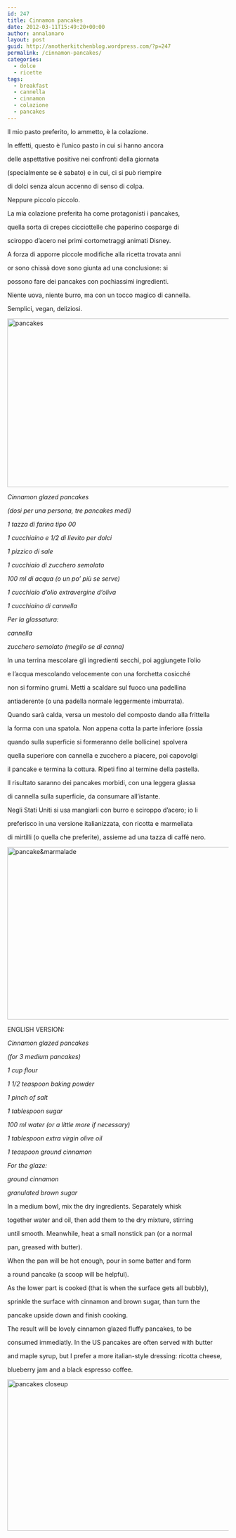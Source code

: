 ```yaml
---
id: 247
title: Cinnamon pancakes
date: 2012-03-11T15:49:20+00:00
author: annalanaro
layout: post
guid: http://anotherkitchenblog.wordpress.com/?p=247
permalink: /cinnamon-pancakes/
categories:
  - dolce
  - ricette
tags:
  - breakfast
  - cannella
  - cinnamon
  - colazione
  - pancakes
---
```

Il mio pasto preferito, lo ammetto, è la colazione.
  
In effetti, questo è l&#8217;unico pasto in cui si hanno ancora
  
delle aspettative positive nei confronti della giornata
  
(specialmente se è sabato) e in cui, ci si può riempire
  
di dolci senza alcun accenno di senso di colpa.
  
Neppure piccolo piccolo.

La mia colazione preferita ha come protagonisti i pancakes,
  
quella sorta di crepes cicciottelle che paperino cosparge di
  
sciroppo d&#8217;acero nei primi cortometraggi animati Disney.
  
A forza di apporre piccole modifiche alla ricetta trovata anni
  
or sono chissà dove sono giunta ad una conclusione: si
  
possono fare dei pancakes con pochiassimi ingredienti.
  
Niente uova, niente burro, ma con un tocco magico di cannella.
  
Semplici, vegan, deliziosi.

<a href="http://anotherkitchenblog.wordpress.com/2012/03/11/cinnamon-pancakes/pk6/" rel="attachment wp-att-248"><img class="alignleft  wp-image-248" title="pk6" src="http://anotherkitchenblog.files.wordpress.com/2012/03/pk6.jpg" alt="pancakes" width="533" height="384" srcset="http://kitchen.annalanaro.com/wp-content/uploads/2012/03/pk6.jpg 709w, http://kitchen.annalanaro.com/wp-content/uploads/2012/03/pk6-300x215.jpg 300w" sizes="(max-width: 533px) 100vw, 533px" /></a>

_Cinnamon glazed pancakes_
  
_(dosi per una persona, tre pancakes medi)_

_1 tazza di farina tipo 00_
  
_1 cucchiaino e 1/2 di lievito per dolci_
  
_1 pizzico di sale_
  
_1 cucchiaio di zucchero semolato_
  
_100 ml di acqua (o un po&#8217; più se serve)_
  
_1 cucchiaio d&#8217;olio extravergine d&#8217;oliva_
  
_1 cucchiaino di cannella_

_Per la glassatura:_
  
_cannella_ 
  
_zucchero semolato (meglio se di canna)_

In una terrina mescolare gli ingredienti secchi, poi aggiungete l&#8217;olio
  
e l&#8217;acqua mescolando velocemente con una forchetta cosicché
  
non si formino grumi. Metti a scaldare sul fuoco una padellina
  
antiaderente (o una padella normale leggermente imburrata).

Quando sarà calda, versa un mestolo del composto dando alla frittella
  
la forma con una spatola. Non appena cotta la parte inferiore (ossia
  
quando sulla superficie si formeranno delle bollicine) spolvera
  
quella superiore con cannella e zucchero a piacere, poi capovolgi
  
il pancake e termina la cottura. Ripeti fino al termine della pastella.

Il risultato saranno dei pancakes morbidi, con una leggera glassa
  
di cannella sulla superficie, da consumare all&#8217;istante.
  
Negli Stati Uniti si usa mangiarli con burro e sciroppo d&#8217;acero; io li
  
preferisco in una versione italianizzata, con ricotta e marmellata
  
di mirtilli (o quella che preferite), assieme ad una tazza di caffé nero.

<a href="http://anotherkitchenblog.wordpress.com/2012/03/11/cinnamon-pancakes/pk5/" rel="attachment wp-att-249"><img class="alignleft size-full wp-image-249" title="pk5" src="http://anotherkitchenblog.files.wordpress.com/2012/03/pk5.jpg" alt="pancake&marmalade" width="545" height="393" srcset="http://kitchen.annalanaro.com/wp-content/uploads/2012/03/pk5.jpg 709w, http://kitchen.annalanaro.com/wp-content/uploads/2012/03/pk5-300x216.jpg 300w" sizes="(max-width: 545px) 100vw, 545px" /></a>

ENGLISH VERSION:

_Cinnamon glazed pancakes_
  
_(for 3 medium pancakes)_

_1 cup flour_
  
_1 1/2 teaspoon baking powder_
  
_1 pinch of salt_
  
_1 tablespoon sugar_
  
_100 ml water (or a little more if necessary)_
  
_1 tablespoon extra virgin olive oil_
  
_1 teaspoon ground cinnamon_

_For the glaze:_
  
_ground cinnamon_
  
_granulated brown sugar_

In a medium bowl, mix the dry ingredients. Separately whisk
  
together water and oil, then add them to the dry mixture, stirring
  
until smooth. Meanwhile, heat a small nonstick pan (or a normal
  
pan, greased with butter).
  
When the pan will be hot enough, pour in some batter and form
  
a round pancake (a scoop will be helpful).

As the lower part is cooked (that is when the surface gets all bubbly),
  
sprinkle the surface with cinnamon and brown sugar, than turn the
  
pancake upside down and finish cooking.

The result will be lovely cinnamon glazed fluffy pancakes, to be
  
consumed immediatly. In the US pancakes are often served with butter
  
and maple syrup, but I prefer a more italian-style dressing: ricotta cheese,
  
blueberry jam and a black espresso coffee.

<a href="http://anotherkitchenblog.wordpress.com/2012/03/11/cinnamon-pancakes/pk3/" rel="attachment wp-att-250"><img class="alignleft size-full wp-image-250" title="pk3" src="http://anotherkitchenblog.files.wordpress.com/2012/03/pk3.jpg" alt="pancakes closeup" width="545" height="345" srcset="http://kitchen.annalanaro.com/wp-content/uploads/2012/03/pk3.jpg 709w, http://kitchen.annalanaro.com/wp-content/uploads/2012/03/pk3-300x190.jpg 300w" sizes="(max-width: 545px) 100vw, 545px" /></a>